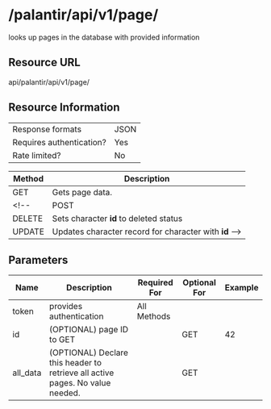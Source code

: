 
# /palantir/api/v1/page/
looks up pages in the database with provided information

## Resource URL
api/palantir/api/v1/page/

## Resource Information
|||
|--|--|
|Response formats | JSON |
|Requires authentication?| Yes |
|Rate limited? | No |

|Method | Description |
| --- | ---
| GET | Gets page data.
<!-- | POST | Adds new character
| DELETE | Sets character **id** to deleted status
| UPDATE | Updates character record for character with **id** -->

## Parameters
| Name | Description | Required For | Optional For | Example
|--|--|--|--|--
token | provides authentication | All Methods | | 
id | (OPTIONAL) page ID to GET | | GET | 42
all_data | (OPTIONAL) Declare this header to retrieve all active pages. No value needed. | | GET | 

